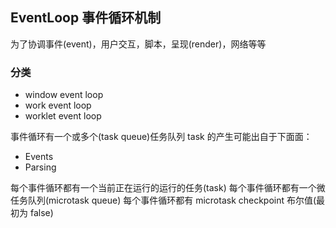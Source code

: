 ## EventLoop 事件循环机制

为了协调事件(event)，用户交互，脚本，呈现(render)，网络等等

### 分类
- window event loop
- work event loop
- worklet event loop

事件循环有一个或多个(task queue)任务队列
task 的产生可能出自于下面面：
- Events
- Parsing

每个事件循环都有一个当前正在运行的运行的任务(task)
每个事件循环都有一个微任务队列(microtask queue)
每个事件循环都有 microtask checkpoint 布尔值(最初为 false)